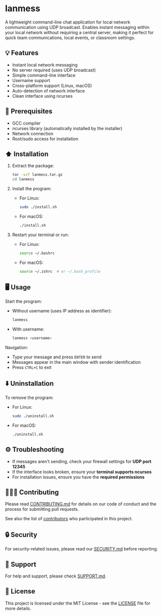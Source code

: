 # lanmess

A lightweight command-line chat application for local network communication using UDP broadcast. Enables instant messaging within your local network without requiring a central server, making it perfect for quick team communications, local events, or classroom settings.

## 💡 Features

- Instant local network messaging
- No server required (uses UDP broadcast)
- Simple command-line interface
- Username support
- Cross-platform support (Linux, macOS)
- Auto-detection of network interface
- Clean interface using ncurses

## 🔩 Prerequisites

- GCC compiler
- ncurses library (automatically installed by the installer)
- Network connection
- Root/sudo access for installation

## ⬆️ Installation

1. Extract the package:
   ```bash
   tar -xzf lanmess.tar.gz
   cd lanmess
   ```

2. Install the program:
   - For Linux:
     ```bash
     sudo ./install.sh
     ```
   - For macOS:
     ```bash
     ./install.sh
     ```

3. Restart your terminal or run:
   - For Linux:
     ```bash
     source ~/.bashrc
     ```
   - For macOS:
     ```bash
     source ~/.zshrc  # or ~/.bash_profile
     ```

## 🖥️ Usage

Start the program:
- Without username (uses IP address as identifier):
  ```bash
  lanmess
  ```
- With username:
  ```bash
  lanmess <username>
  ```

Navigation:
- Type your message and press `ENTER` to send
- Messages appear in the main window with sender identification
- Press `CTRL+C` to exit

## ⬇️ Uninstallation

To remove the program:
- For Linux:
  ```bash
  sudo ./uninstall.sh
  ```
- For macOS:
  ```bash
  ./uninstall.sh
  ```

## ⚙️ Troubleshooting

- If messages aren't sending, check your firewall settings for **UDP port 12345**
- If the interface looks broken, ensure your **terminal supports ncurses**
- For installation issues, ensure you have the **required permissions**

## 👨🏻‍💻 Contributing

Please read [CONTRIBUTING.md](CONTRIBUTING.md) for details on our code of conduct and the process for submitting pull requests.

See also the list of [contributors](AUTHORS.md) who participated in this project.

## 🔒 Security

For security-related issues, please read our [SECURITY.md](SECURITY.md) before reporting.

## 🛟 Support

For help and support, please check [SUPPORT.md](SUPPORT.md).

## 🔑 License

This project is licensed under the MIT License - see the [LICENSE](LICENSE) file for more details.
